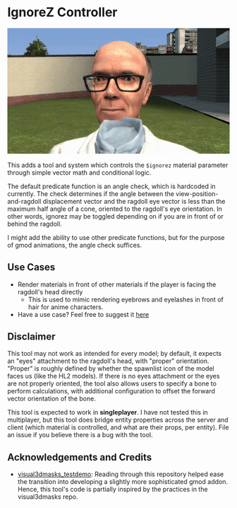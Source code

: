 # IgnoreZ Controller
<p align="center">
  <img src="./media/izc-kleiner.gif" alt="animated">
</p>

This adds a tool and system which controls the `$ignorez` material parameter through simple vector math and conditional logic.

The default predicate function is an angle check, which is hardcoded in currently. The check determines if the angle between the view-position-and-ragdoll displacement vector and the ragdoll eye vector is less than the maximum half angle of a cone, oriented to the ragdoll's eye orientation. In other words, ignorez may be toggled depending on if you are in front of or behind the ragdoll.

I might add the ability to use other predicate functions, but for the purpose of gmod animations, the angle check suffices.

## Use Cases

- Render materials in front of other materials if the player is facing the ragdoll's head directly
  - This is used to mimic rendering eyebrows and eyelashes in front of hair for anime characters.
- Have a use case? Feel free to suggest it [here](https://github.com/vlazed/ignorez-controller/discussions/1)

## Disclaimer

This tool may not work as intended for every model; by default, it expects an "eyes" attachment to the ragdoll's head, with "proper" orientation. "Proper" is roughly defined by whether the spawnlist icon of the model faces us (like the HL2 models). If there is no eyes attachment or the eyes are not properly oriented, the tool also allows users to specify a bone to perform calculations, with additional configuration to offset the forward vector orientation of the bone.

This tool is expected to work in **singleplayer**. I have not tested this in multiplayer, but this tool does bridge entity properties across the server and client (which material is controlled, and what are their props, per entity). File an issue if you believe there is a bug with the tool.

## Acknowledgements and Credits

- [visual3dmasks_testdemo](https://github.com/2016killer/visual3dmasks_testdemo): Reading through this repository helped ease the transition into developing a slightly more sophisticated gmod addon. Hence, this tool's code is partially inspired by the practices in the visual3dmasks repo.
